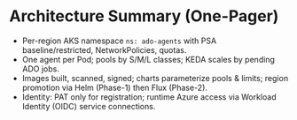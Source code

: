 # Architecture Summary (One-Pager)

- Per-region AKS namespace `ns: ado-agents` with PSA baseline/restricted, NetworkPolicies, quotas.
- One agent per Pod; pools by S/M/L classes; KEDA scales by pending ADO jobs.
- Images built, scanned, signed; charts parameterize pools & limits; region promotion via Helm (Phase-1) then Flux (Phase-2).
- Identity: PAT only for registration; runtime Azure access via Workload Identity (OIDC) service connections.
